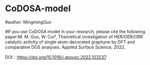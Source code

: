 # CoDOSA-model

#author: MingmingGuo

#If you use CoDOSA model in your research, please cite the following paper:M. M. Guo, W. Cui*, Theoretical investigation of HER/OER/ORR catalytic activity of single atom-decorated graphyne by DFT and comparative DOS analyses. Applied Surface Science, 2022. 

DOI：https://doi.org/10.1016/j.apsusc.2022.153237
